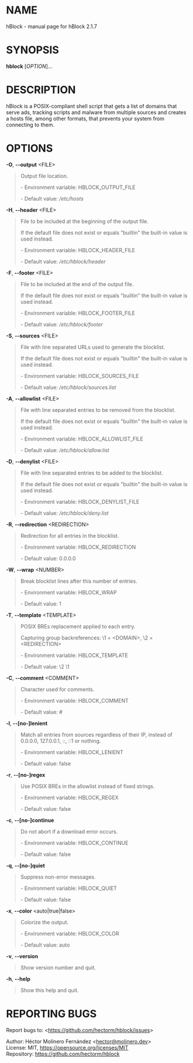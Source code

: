 NAME
====

hBlock - manual page for hBlock 2.1.7

SYNOPSIS
========

**hblock** \[*OPTION*\]...

DESCRIPTION
===========

hBlock is a POSIX-compliant shell script that gets a list of domains
that serve ads, tracking scripts and malware from multiple sources and
creates a hosts file, among other formats, that prevents your system
from connecting to them.

OPTIONS
=======

**-O**, **--output** &lt;FILE&gt;

> Output file location.
>
> \- Environment variable: HBLOCK\_OUTPUT\_FILE
>
> \- Default value: */etc/hosts*

**-H**, **--header** &lt;FILE&gt;

> File to be included at the beginning of the output file.
>
> If the default file does not exist or equals "builtin" the built-in
> value is used instead.
>
> \- Environment variable: HBLOCK\_HEADER\_FILE
>
> \- Default value: */etc/hblock/header*

**-F**, **--footer** &lt;FILE&gt;

> File to be included at the end of the output file.
>
> If the default file does not exist or equals "builtin" the built-in
> value is used instead.
>
> \- Environment variable: HBLOCK\_FOOTER\_FILE
>
> \- Default value: */etc/hblock/footer*

**-S**, **--sources** &lt;FILE&gt;

> File with line separated URLs used to generate the blocklist.
>
> If the default file does not exist or equals "builtin" the built-in
> value is used instead.
>
> \- Environment variable: HBLOCK\_SOURCES\_FILE
>
> \- Default value: */etc/hblock/sources.list*

**-A**, **--allowlist** &lt;FILE&gt;

> File with line separated entries to be removed from the blocklist.
>
> If the default file does not exist or equals "builtin" the built-in
> value is used instead.
>
> \- Environment variable: HBLOCK\_ALLOWLIST\_FILE
>
> \- Default value: */etc/hblock/allow.list*

**-D**, **--denylist** &lt;FILE&gt;

> File with line separated entries to be added to the blocklist.
>
> If the default file does not exist or equals "builtin" the built-in
> value is used instead.
>
> \- Environment variable: HBLOCK\_DENYLIST\_FILE
>
> \- Default value: */etc/hblock/deny.list*

**-R**, **--redirection** &lt;REDIRECTION&gt;

> Redirection for all entries in the blocklist.
>
> \- Environment variable: HBLOCK\_REDIRECTION
>
> \- Default value: 0.0.0.0

**-W**, **--wrap** &lt;NUMBER&gt;

> Break blocklist lines after this number of entries.
>
> \- Environment variable: HBLOCK\_WRAP
>
> \- Default value: 1

**-T**, **--template** &lt;TEMPLATE&gt;

> POSIX BREs replacement applied to each entry.
>
> Capturing group backreferences: \\1 = &lt;DOMAIN&gt;, \\2 =
> &lt;REDIRECTION&gt;
>
> \- Environment variable: HBLOCK\_TEMPLATE
>
> \- Default value: \\2 \\1

**-C**, **--comment** &lt;COMMENT&gt;

> Character used for comments.
>
> \- Environment variable: HBLOCK\_COMMENT
>
> \- Default value: \#

**-l**, **--\[no-\]lenient**

> Match all entries from sources regardless of their IP, instead of
> 0.0.0.0, 127.0.0.1, ::, ::1 or nothing.
>
> \- Environment variable: HBLOCK\_LENIENT
>
> \- Default value: false

**-r**, **--\[no-\]regex**

> Use POSIX BREs in the allowlist instead of fixed strings.
>
> \- Environment variable: HBLOCK\_REGEX
>
> \- Default value: false

**-c**, **--\[no-\]continue**

> Do not abort if a download error occurs.
>
> \- Environment variable: HBLOCK\_CONTINUE
>
> \- Default value: false

**-q**, **--\[no-\]quiet**

> Suppress non-error messages.
>
> \- Environment variable: HBLOCK\_QUIET
>
> \- Default value: false

**-x**, **--color** &lt;auto\|true\|false&gt;

> Colorize the output.
>
> \- Environment variable: HBLOCK\_COLOR
>
> \- Default value: auto

**-v**, **--version**

> Show version number and quit.

**-h**, **--help**

> Show this help and quit.

REPORTING BUGS
==============

Report bugs to: &lt;https://github.com/hectorm/hblock/issues&gt;

  
Author: Héctor Molinero Fernández &lt;hector@molinero.dev&gt;  
License: MIT, https://opensource.org/licenses/MIT  
Repository: https://github.com/hectorm/hblock
